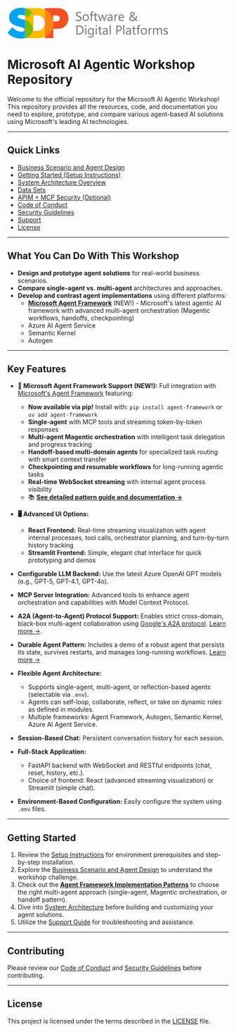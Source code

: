 ![alt text](docs/media/image-1.png)
# Microsoft AI Agentic Workshop Repository  
  
Welcome to the official repository for the Microsoft AI Agentic Workshop! This repository provides all the resources, code, and documentation you need to explore, prototype, and compare various agent-based AI solutions using Microsoft's leading AI technologies.  
  
---  
  
## Quick Links  
  
- [Business Scenario and Agent Design](./SCENARIO.md)  
- [Getting Started (Setup Instructions)](./SETUP.md)  
- [System Architecture Overview](./ARCHITECTURE.md)  
- [Data Sets](./DATA.md)  
- [APIM + MCP Security (Optional)](./mcp/MULTI_TENANT_MCP_SECURITY.md)  
- [Code of Conduct](./CODE_OF_CONDUCT.md)  
- [Security Guidelines](./SECURITY.md)  
- [Support](./SUPPORT.md)  
- [License](./LICENSE)  
  
---  
  
## What You Can Do With This Workshop  
  
- **Design and prototype agent solutions** for real-world business scenarios.  
- **Compare single-agent vs. multi-agent** architectures and approaches.  
- **Develop and contrast agent implementations** using different platforms:  
  - **[Microsoft Agent Framework](https://github.com/microsoft/agent-framework)** (NEW!) - Microsoft's latest agentic AI framework with advanced multi-agent orchestration (Magentic workflows, handoffs, checkpointing)  
  - Azure AI Agent Service  
  - Semantic Kernel  
  - Autogen  
  
---  
  
## Key Features  
  
- **🎯 Microsoft Agent Framework Support (NEW!):** Full integration with [Microsoft's Agent Framework](https://github.com/microsoft/agent-framework) featuring:
  - **Now available via pip!** Install with: `pip install agent-framework` or `uv add agent-framework`
  - **Single-agent** with MCP tools and streaming token-by-token responses
  - **Multi-agent Magentic orchestration** with intelligent task delegation and progress tracking
  - **Handoff-based multi-domain agents** for specialized task routing with smart context transfer
  - **Checkpointing and resumable workflows** for long-running agentic tasks
  - **Real-time WebSocket streaming** with internal agent process visibility
  - 📚 **[See detailed pattern guide and documentation →](agentic_ai/agents/agent_framework/README.md)**
  
- **🖥️ Advanced UI Options:**  
  - **React Frontend:** Real-time streaming visualization with agent internal processes, tool calls, orchestrator planning, and turn-by-turn history tracking
  - **Streamlit Frontend:** Simple, elegant chat interface for quick prototyping and demos
  
- **Configurable LLM Backend:** Use the latest Azure OpenAI GPT models (e.g., GPT-5, GPT-4.1, GPT-4o).  
- **MCP Server Integration:** Advanced tools to enhance agent orchestration and capabilities with Model Context Protocol.  
- **A2A (Agent-to-Agent) Protocol Support:** Enables strict cross-domain, black-box multi-agent collaboration using [Google's A2A protocol](https://github.com/google-a2a/A2A). [Learn more &rarr;](agentic_ai/agents/semantic_kernel/multi_agent/a2a).  
- **Durable Agent Pattern:** Includes a demo of a robust agent that persists its state, survives restarts, and manages long-running workflows. [Learn more &rarr;](agentic_ai/scenarios/durable_agent/README.md)  
- **Flexible Agent Architecture:**  
  - Supports single-agent, multi-agent, or reflection-based agents (selectable via `.env`).  
  - Agents can self-loop, collaborate, reflect, or take on dynamic roles as defined in modules.  
  - Multiple frameworks: Agent Framework, Autogen, Semantic Kernel, Azure AI Agent Service.  
- **Session-Based Chat:** Persistent conversation history for each session.  
- **Full-Stack Application:**  
  - FastAPI backend with WebSocket and RESTful endpoints (chat, reset, history, etc.).  
  - Choice of frontend: React (advanced streaming visualization) or Streamlit (simple chat).  
- **Environment-Based Configuration:** Easily configure the system using `.env` files.  
  
---  
  
## Getting Started  
  
1. Review the [Setup Instructions](./SETUP.md) for environment prerequisites and step-by-step installation.  
2. Explore the [Business Scenario and Agent Design](./SCENARIO.md) to understand the workshop challenge.  
3. Check out the **[Agent Framework Implementation Patterns](agentic_ai/agents/agent_framework/README.md)** to choose the right multi-agent approach (single-agent, Magentic orchestration, or handoff pattern).
4. Dive into [System Architecture](./ARCHITECTURE.md) before building and customizing your agent solutions.  
5. Utilize the [Support Guide](./SUPPORT.md) for troubleshooting and assistance.  
  
---  
  
## Contributing  
  
Please review our [Code of Conduct](./CODE_OF_CONDUCT.md) and [Security Guidelines](./SECURITY.md) before contributing.  
  
---  
  
## License  
  
This project is licensed under the terms described in the [LICENSE](./LICENSE) file.  
  
